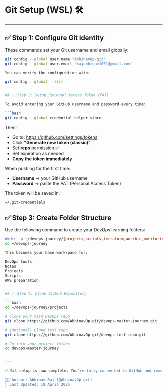 # Git Setup (WSL) 🛠️

---

## ✅ Step 1: Configure Git identity

These commands set your Git username and email globally:

```bash
git config --global user.name "AbhinavOp-git"
git config --global user.email "rajabhinav1001@gmail.com"

You can verify the configuration with:

git config --global --list


## ✅ Step 2: Setup Personal Access Token (PAT)

To avoid entering your GitHub username and password every time:

```bash
git config --global credential.helper store
```

Then:

- Go to: https://github.com/settings/tokens  
- Click **"Generate new token (classic)"**  
- Set **repo** permission ✅  
- Set expiration as needed  
- **Copy the token immediately**

When pushing for the first time:

- **Username** → your GitHub username  
- **Password** → paste the PAT (Personal Access Token)

The token will be saved in:

```bash
~/.git-credentials
```



## ✅ Step 3: Create Folder Structure

Use the following command to create your DevOps learning folders:

```bash
mkdir -p ~/devops-journey/{projects,scripts,terraform,ansible,monitoring,tools}
cd ~/devops-journey

This becomes your base workspace for:

DevOps tools
Notes
Projects
Scripts
AWS preparation


## ✅ Step 4: Clone GitHub Repository

```bash
cd ~/devops-journey/projects

# Clone your main DevOps repo
git clone https://github.com/AbhinavOp-git/devops-master-journey.git

# (Optional) Clone test repo
git clone https://github.com/AbhinavOp-git/devops-test-repo.git

# Go into your project folder
cd devops-master-journey


---

✅ Git setup is now complete. You're fully connected to GitHub and ready to start your DevOps journey! 🚀

🧑‍💻 Author: Abhinav Raj (@AbhinavOp-git)  
📅 Last Updated: 19 April 2025
